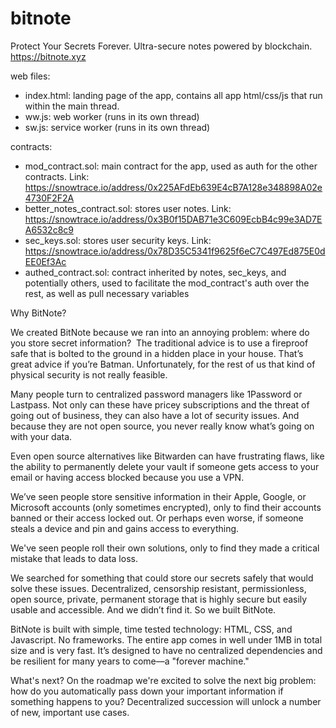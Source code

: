 # bitnote
Protect Your Secrets Forever. Ultra-secure notes powered by blockchain. https://bitnote.xyz

web files:
- index.html:	                landing page of the app, contains all app html/css/js that run within the main thread.
- ww.js:		                web worker (runs in its own thread)
- sw.js:		                service worker (runs in its own thread)

contracts:
- mod_contract.sol:				main contract for the app, used as auth for the other contracts. Link: https://snowtrace.io/address/0x225AFdEb639E4cB7A128e348898A02e4730F2F2A
- better_notes_contract.sol:	stores user notes. Link: https://snowtrace.io/address/0x3B0f15DAB71e3C609EcbB4c99e3AD7EA6532c8c9
- sec_keys.sol:					stores user security keys. Link: https://snowtrace.io/address/0x78D35C5341f9625f6eC7C497Ed875E0dEE0Ef3Ac
- authed_contract.sol:			contract inherited by notes, sec_keys, and potentially others, used to facilitate the mod_contract's auth over the rest, as well as pull necessary variables

Why BitNote?

We created BitNote because we ran into an annoying problem: where do you store secret information?
‍
The traditional advice is to use a fireproof safe that is bolted to the ground in a hidden place in your house. That’s great advice if you’re Batman. Unfortunately, for the rest of us that kind of physical security is not really feasible.

Many people turn to centralized password managers like 1Password or Lastpass. Not only can these have pricey subscriptions and the threat of going out of business, they can also have a lot of security issues. And because they are not open source, you never really know what’s going on with your data.

Even open source alternatives like Bitwarden can have frustrating flaws, like the ability to permanently delete your vault if someone gets access to your email or having access blocked because you use a VPN. 

We’ve seen people store sensitive information in their Apple, Google, or Microsoft accounts (only sometimes encrypted), only to find their accounts banned or their access locked out. Or perhaps even worse, if someone steals a device and pin and gains access to everything.

We've seen people roll their own solutions, only to find they made a critical mistake that leads to data loss. 

We searched for something that could store our secrets safely that would solve these issues. Decentralized, censorship resistant, permissionless, open source, private, permanent storage that is highly secure but easily usable and accessible. And we didn’t find it. So we built BitNote.

BitNote is built with simple, time tested technology: HTML, CSS, and Javascript. No frameworks. The entire app comes in well under 1MB in total size and is very fast. It’s designed to have no centralized dependencies and be resilient for many years to come––a "forever machine."

What's next? On the roadmap we're excited to solve the next big problem: how do you automatically pass down your important information if something happens to you? Decentralized succession will unlock a number of new, important use cases.
